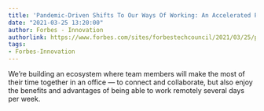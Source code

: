 ```yaml
---
title: 'Pandemic-Driven Shifts To Our Ways Of Working: An Accelerated Path To Digitalization'
date: "2021-03-25 13:20:00"
author: Forbes - Innovation
authorlink: https://www.forbes.com/sites/forbestechcouncil/2021/03/25/pandemic-driven-shifts-to-our-ways-of-working-an-accelerated-path-to-digitalization/
tags:
- Forbes-Innovation
---
```

We’re building an ecosystem where team members will make the most of their time together in an office — to connect and collaborate, but also enjoy the benefits and advantages of being able to work remotely several days per week.